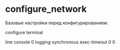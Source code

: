 # configure_network

Базовые настройки перед конфигурированием:

configure terminal

line console 0
logging synchronous
exec-timeout 0 0
